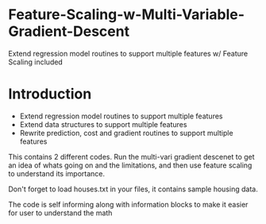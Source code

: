 # Feature-Scaling-w-Multi-Variable-Gradient-Descent
Extend regression model routines to support multiple features w/ Feature Scaling included

# Introduction

- Extend regression model routines to support multiple features
- Extend data structures to support multiple features
- Rewrite prediction, cost and gradient routines to support multiple features


This contains 2 different codes. Run the multi-vari gradient descenet to get an idea of whats going on
and the limitations, and then use feature scaling to understand its importance.

Don't forget to load houses.txt in your files, it contains sample housing data.

The code is self informing along with information blocks to make it easier for user to understand
the math
